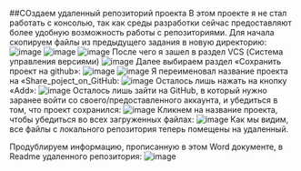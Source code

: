 ##СОздаем удаленный репозиторий проекта 
В этом проекте я не стал работать с консолью, так как среды разработки сейчас предоставляют более удобную возможность работы с репозиториями.
Для начала скопируем файлы из предыдущего задания в новую директорию:
![image](https://user-images.githubusercontent.com/104893843/209538447-1d271eee-7303-4d8f-8b9f-ab645e980948.png)
![image](https://user-images.githubusercontent.com/104893843/209538455-734c5e9f-26ab-4f60-aba5-2a98dde0f51a.png)
![image](https://user-images.githubusercontent.com/104893843/209538458-78636b18-78ef-4f58-a967-609ecb6eab52.png)
После чего я зашел в раздел VCS (Система управления версиями)
![image](https://user-images.githubusercontent.com/104893843/209538476-cb1e9bbb-6406-4f0e-9953-358ac4b45560.png)
Далее выбираем раздел «Сохранить проект на github»:
![image](https://user-images.githubusercontent.com/104893843/209538496-fe4f1047-4726-41bc-8f61-d791782dbc64.png)
![image](https://user-images.githubusercontent.com/104893843/209538505-291d55d2-1e00-42e0-8a7d-91e39e559fea.png)
Я переименовал название проекта на «Share_poject_on_GitHub:
![image](https://user-images.githubusercontent.com/104893843/209538528-6e6d4cf9-1d45-4c95-a8c8-f3a93b6f71f2.png)
Осталось лишь нажать на кнопку «Add»:
![image](https://user-images.githubusercontent.com/104893843/209538552-55205cfe-d8dc-4016-8e4a-0988ec021221.png)
Осталось лишь зайти на GitHub, в который нужно заранее войти со своего/предоставленного аккаунта, и убедиться в том, что проект сохранился:
![image](https://user-images.githubusercontent.com/104893843/209538577-159fb270-1e77-4c81-a560-4308ea8e7d28.png)
Кликнем на название проекта, чтобы убедиться во всех загруженных файлах:
![image](https://user-images.githubusercontent.com/104893843/209538599-bae0b900-3457-4bde-a003-ab26cf498ede.png)
Как мы видим, все файлы с локального репозитория теперь помещены на удаленный.

Продублируем информацию, прописанную в этом Word документе, в Readme удаленного репозитория:
![image](https://user-images.githubusercontent.com/104893843/209538658-d1510eb1-a8ec-481c-a635-7feca86107ca.png)

